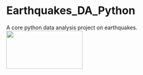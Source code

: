 # Earthquakes_DA_Python
A core python data analysis project on earthquakes.
<img src="https://upload.wikimedia.org/wikipedia/commons/thumb/a/a0/Earthquake_-_The_Noun_Project.svg/1024px-Earthquake_-_The_Noun_Project.svg.png" width="200" height="100">
